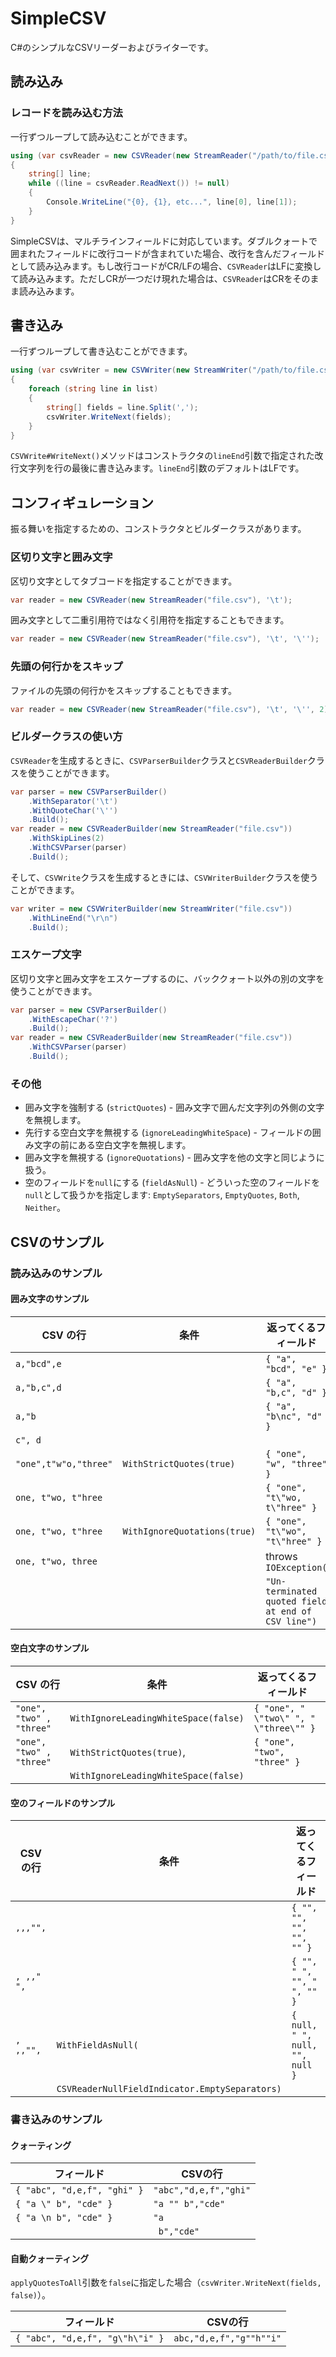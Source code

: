 # SimpleCSV
C#のシンプルなCSVリーダーおよびライターです。

## 読み込み
### レコードを読み込む方法

一行ずつループして読み込むことができます。

```c#
using (var csvReader = new CSVReader(new StreamReader("/path/to/file.csv")))
{
    string[] line;
    while ((line = csvReader.ReadNext()) != null)
    {
        Console.WriteLine("{0}, {1}, etc...", line[0], line[1]);
    }
}
```

SimpleCSVは、マルチラインフィールドに対応しています。ダブルクォートで囲まれたフィールドに改行コードが含まれていた場合、改行を含んだフィールドとして読み込みます。もし改行コードがCR/LFの場合、`CSVReader`はLFに変換して読み込みます。ただしCRが一つだけ現れた場合は、`CSVReader`はCRをそのまま読み込みます。

## 書き込み

一行ずつループして書き込むことができます。

```c#
using (var csvWriter = new CSVWriter(new StreamWriter("/path/to/file.csv"), '\t'))
{
    foreach (string line in list)
    {
        string[] fields = line.Split(',');
        csvWriter.WriteNext(fields);
    }
}
```

`CSVWrite#WriteNext()`メソッドはコンストラクタの`lineEnd`引数で指定された改行文字列を行の最後に書き込みます。`lineEnd`引数のデフォルトはLFです。

## コンフィギュレーション

振る舞いを指定するための、コンストラクタとビルダークラスがあります。

### 区切り文字と囲み文字

区切り文字としてタブコードを指定することができます。

```c#
var reader = new CSVReader(new StreamReader("file.csv"), '\t');
```

囲み文字として二重引用符ではなく引用符を指定することもできます。

```c#
var reader = new CSVReader(new StreamReader("file.csv"), '\t', '\'');
```

### 先頭の何行かをスキップ

ファイルの先頭の何行かをスキップすることもできます。

```c#
var reader = new CSVReader(new StreamReader("file.csv"), '\t', '\'', 2);
```

### ビルダークラスの使い方

`CSVReader`を生成するときに、`CSVParserBuilder`クラスと`CSVReaderBuilder`クラスを使うことができます。

```c#
var parser = new CSVParserBuilder()
    .WithSeparator('\t')
	.WithQuoteChar('\'')
	.Build();
var reader = new CSVReaderBuilder(new StreamReader("file.csv"))
    .WithSkipLines(2)
	.WithCSVParser(parser)
	.Build();
```

そして、`CSVWrite`クラスを生成するときには、`CSVWriterBuilder`クラスを使うことができます。

```c#
var writer = new CSVWriterBuilder(new StreamWriter("file.csv"))
    .WithLineEnd("\r\n")
	.Build();
```

### エスケープ文字

区切り文字と囲み文字をエスケープするのに、バッククォート以外の別の文字を使うことができます。

```c#
var parser = new CSVParserBuilder()
    .WithEscapeChar('?')
	.Build();
var reader = new CSVReaderBuilder(new StreamReader("file.csv"))
	.WithCSVParser(parser)
	.Build();
```

### その他

- 囲み文字を強制する (`strictQuotes`) - 囲み文字で囲んだ文字列の外側の文字を無視します。
- 先行する空白文字を無視する (`ignoreLeadingWhiteSpace`) - フィールドの囲み文字の前にある空白文字を無視します。
- 囲み文字を無視する (`ignoreQuotations`) - 囲み文字を他の文字と同じように扱う。
- 空のフィールドを`null`にする (`fieldAsNull`) - どういった空のフィールドを`null`として扱うかを指定します: `EmptySeparators`, `EmptyQuotes`, `Both`, `Neither`。

## CSVのサンプル
### 読み込みのサンプル
#### 囲み文字のサンプル

|CSV の行               | 条件                      | 返ってくるフィールド     |
|----------------------|--------------------------|----------------------|
|`a,"bcd",e`           |                          | `{ "a", "bcd", "e" }` |
|`a,"b,c",d`           |                          | `{ "a", "b,c", "d" }` |
|`a,"b`                |                          | `{ "a", "b\nc", "d" }` |
|`c", d`               |                          |  |
|`"one",t"w"o,"three"` | `WithStrictQuotes(true)` | `{ "one", "w", "three" }` |
|`one, t"wo, t"hree`   |                          | `{ "one", "t\"wo, t\"hree" }` |
|`one, t"wo, t"hree`   | `WithIgnoreQuotations(true)` | `{ "one", "t\"wo", "t\"hree" }` |
|`one, t"wo, three`    |                          | throws `IOException(` |
|                      |                          | `"Un-terminated quoted field at end of CSV line")` |

#### 空白文字のサンプル

|CSV の行                  | 条件                                  | 返ってくるフィールド |
|-------------------------|--------------------------------------|----------------------|
|`"one", "two" , "three"` | `WithIgnoreLeadingWhiteSpace(false)` | `{ "one", " \"two\" ", " \"three\"" }` |
|`"one", "two" , "three"` | `WithStrictQuotes(true)`,            | `{ "one", "two", "three" }` |
|                         | `WithIgnoreLeadingWhiteSpace(false)` |  |

#### 空のフィールドのサンプル

|CSV の行               | 条件                           | 返ってくるフィールド |
|----------------------|-------------------------------|----------------------|
|`,,,"",`              |                               | `{ "", "", "", "", "" }` |
|`, ,," ",`            |                               | `{ "", " ", "", " ", "" }` |
|`, ,,"",`             | `WithFieldAsNull(`            |  `{ null, " ", null, "", null }` |
|                      |    `CSVReaderNullFieldIndicator.EmptySeparators)` | |

### 書き込みのサンプル
#### クォーティング

|フィールド                    | CSVの行 |
|----------------------------|--------------------------|
|`{ "abc", "d,e,f", "ghi" }` | `"abc","d,e,f","ghi"` |
|`{ "a \" b", "cde" }`       | `"a "" b","cde"` |
|`{ "a \n b", "cde" }`       | `"a ` |
|                            | ` b","cde"` |

#### 自動クォーティング

`applyQuotesToAll`引数を`false`に指定した場合（`csvWriter.WriteNext(fields, false)`）。

|フィールド                        | CSVの行 |
|--------------------------------|--------------------------|
|`{ "abc", "d,e,f", "g\"h\"i" }` | `abc,"d,e,f","g""h""i"` |

